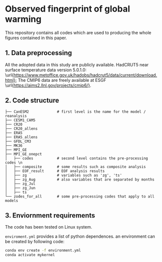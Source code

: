 # Observed fingerprint of global warming
This repository contains all codes which are used to producing the whole figures contained in this paper.
## 1. Data preprocessing
All the adopted data in this study are publicly available. HadCRUT5 near surface temperature data version 5.0.1.0: \url{https://www.metoffice.gov.uk/hadobs/hadcrut5/data/current/download.html};
The CMIP6 data are freely available at ESGF \url{https://aims2.llnl.gov/projects/cmip6/}.

## 2. Code structure

```
├── CanESM2             # first level is the name for the model / reanalysis
├── CESM1_CAM5
├── CR20
├── CR20_allens
├── ERA5
├── ERA5_allens
├── GFDL_CM3
├── MK36
├── MPI_GE
├── MPI_GE_onepct
│   ├── codes           # second level contains the pre-processing codes \n
│   ├── composite       # some results such as composite analysis
│   ├── EOF_result      # EOF analysis results
│   ├── zg              # variables such as 'zg', 'ts'
│   ├── zg_Aug          # also variables that are separated by months
│   ├── zg_Jul
│   ├── zg_Jun
│   ├── ts  
└── zodes_for_all       # some pre-processing codes that apply to all models
```

## 3. Enviornment requirements
The code has been tested on Linux system. 

`enviroment.yml` provides a list of python dependences. 
an environment can be created by following code:
```bash
conda env create -f environment.yml
conda activate mykernel
```